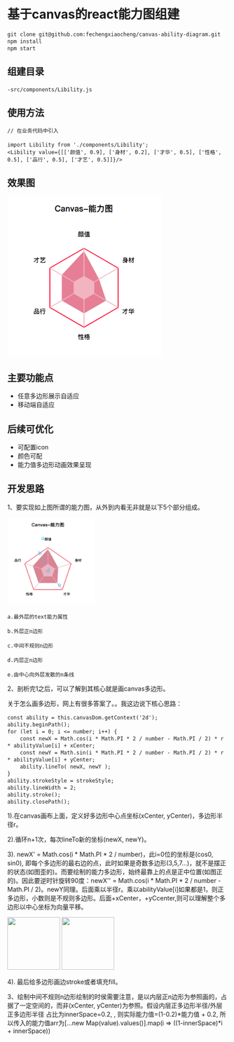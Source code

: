 # 基于canvas的react能力图组建

    git clone git@github.com:fechengxiaocheng/canvas-ability-diagram.git
    npm install
    npm start

## 组建目录

``-src/components/Libility.js``

## 使用方法

    // 在业务代码中引入

    import Libility from './components/Libility';
    <Libility value={[['颜值', 0.9], ['身材', 0.2], ['才华', 0.5], ['性格', 0.5], ['品行', 0.5], ['才艺', 0.5]]}/>

## 效果图

![效果图](./src/ability.png)

## 主要功能点

  * 任意多边形展示自适应
  * 移动端自适应
  

## 后续可优化

  * 可配置icon
  * 颜色可配
  * 能力值多边形动画效果呈现
  

## 开发思路

  1、要实现如上图所谓的能力图，从外到内看无非就是以下5个部分组成。

   <img src="./src/p5.png" style="width: 200px; height: 200px"/>

    a.最外层的text能力属性

    b.外层正n边形

    c.中间不规则n边形

    d.内层正n边形

    e.由中心向外层发散的n条线

  2、剖析完1之后，可以了解到其核心就是画canvas多边形。

  关于怎么画多边形，网上有很多答案了。。我这边说下核心思路：

    const ability = this.canvasDom.getContext('2d');
    ability.beginPath();
    for (let i = 0; i <= number; i++) {
        const newX = Math.cos(i * Math.PI * 2 / number - Math.PI / 2) * r * abilityValue[i] + xCenter;
        const newY = Math.sin(i * Math.PI * 2 / number - Math.PI / 2) * r * abilityValue[i] + yCenter;
        ability.lineTo( newX, newY );
    }
    ability.strokeStyle = strokeStyle;
    ability.lineWidth = 2;
    ability.stroke();
    ability.closePath();

  1).在canvas画布上面，定义好多边形中心点坐标(xCenter, yCenter)，多边形半径r。

  2).循环n+1次，每次lineTo新的坐标(newX, newY)。

  3). newX' = Math.cos(i * Math.PI * 2 / number)，此i=0位的坐标是(cos0, sin0), 即每个多边形的最右边的点，此时如果是奇数多边形(3,5,7...)，就不是摆正的状态(如图歪的)。而要绘制的能力多边形，始终最靠上的点是正中位置(如图正的)。因此要逆时针旋转90度：newX'' = Math.cos(i * Math.PI * 2 / number - Math.PI / 2)。newY同理。后面乘以半径r。乘以abilityValue[i]如果都是1，则正多边形，小数则是不规则多边形。后面+xCenter，+yCcenter,则可以理解整个多边形以中心坐标为向量平移。

  <img src="./src/p正.png" style="width: 120px; height: 120px"/> <img src="./src/p歪.png" style="width: 120px; height: 120px"/>


  4). 最后给多边形画边stroke或者填充fill。

3、绘制中间不规则n边形绘制的时侯需要注意，是以内层正n边形为参照画的，占据了一定空间的，而非(xCenter, yCenter)为参照。假设内层正多边形半径/外层正多边形半径 占比为innerSpace=0.2, , 则实际能力值=(1-0.2)*能力值 + 0.2, 所以传入的能力值arr为[...new Map(value).values()].map(i => ((1-innerSpace)*i + innerSpace))






